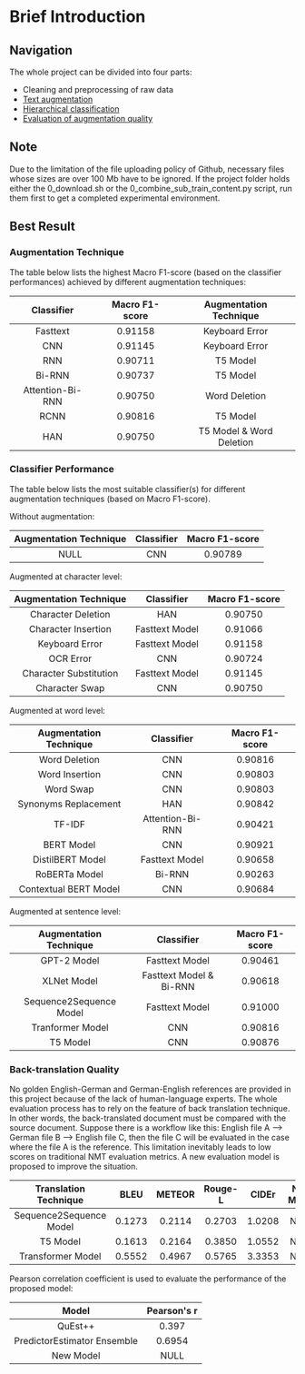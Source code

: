 # Brief Introduction

<a name="_overview"></a>

## Navigation
The whole project can be divided into four parts:

* Cleaning and preprocessing of raw data
* [Text augmentation](#_best_augment)
* [Hierarchical classification](#_best_classify)
* [Evaluation of augmentation quality](#_best_evaluate)


<a name="_note"></a>

## Note
Due to the limitation of the file uploading policy of Github, necessary files whose sizes are over 100 Mb have to be ignored. If the project folder holds either the 0_download.sh or the 0_combine_sub_train_content.py script, run them first to get a completed experimental environment.


<a name="_best_result"></a>

## Best Result

<a name="_best_augment"></a>

### Augmentation Technique

The table below lists the highest Macro F1-score (based on the classifier performances) achieved by different augmentation techniques: 

| Classifier | Macro F1-score | Augmentation Technique |
| :----: | :----: | :----: | 
| Fasttext | 0.91158 | Keyboard Error |
| CNN | 0.91145 | Keyboard Error |
| RNN | 0.90711 | T5 Model |
| Bi-RNN | 0.90737 | T5 Model |
| Attention-Bi-RNN | 0.90750 | Word Deletion |
| RCNN | 0.90816 | T5 Model |
| HAN | 0.90750 | T5 Model & Word Deletion |


<a name="_best_classify"></a>

### Classifier Performance
The table below lists the most suitable classifier(s) for different augmentation techniques (based on Macro F1-score).

Without augmentation:

Augmentation Technique | Classifier | Macro F1-score |
| :----: | :----: | :----: | 
| NULL | CNN | 0.90789 |


Augmented at character level:

Augmentation Technique | Classifier | Macro F1-score |
| :----: | :----: | :----: | 
| Character Deletion | HAN | 0.90750 |
| Character Insertion | Fasttext Model | 0.91066 |
| Keyboard Error | Fasttext Model | 0.91158 |
| OCR Error | CNN | 0.90724 |
| Character Substitution | Fasttext Model | 0.91145 |
| Character Swap | CNN | 0.90750 |


Augmented at word level:

Augmentation Technique | Classifier | Macro F1-score |
| :----: | :----: | :----: | 
| Word Deletion | CNN | 0.90816 |
| Word Insertion | CNN | 0.90803 |
| Word Swap | CNN | 0.90803 |
| Synonyms Replacement | HAN | 0.90842 |
| TF-IDF | Attention-Bi-RNN | 0.90421 |
| BERT Model | CNN | 0.90921 |
| DistilBERT Model | Fasttext Model | 0.90658 |
| RoBERTa Model | Bi-RNN | 0.90263 |
| Contextual BERT Model | CNN | 0.90684 |


Augmented at sentence level:

Augmentation Technique | Classifier | Macro F1-score |
| :----: | :----: | :----: | 
| GPT-2 Model | Fasttext Model | 0.90461 |
| XLNet Model | Fasttext Model & Bi-RNN | 0.90618 |
| Sequence2Sequence Model | Fasttext Model | 0.91000 |
| Tranformer Model | CNN | 0.90816 |
| T5 Model | CNN | 0.90876 |



<a name="_best_evaluate"></a>

### Back-translation Quality

No golden English-German and German-English references are provided in this project because of the lack of human-language experts. The whole evaluation process has to rely on the feature of back translation technique. In other words, the back-translated document must be compared with the source document. Suppose there is a workflow like this: English file A --> German file B --> English file C, then the file C will be evaluated in the case where the file A is the reference. This limitation inevitably leads to low scores on traditional NMT evaluation metrics. A new evaluation model is proposed to improve the situation.

| Translation Technique | BLEU | METEOR | Rouge-L | CIDEr | New Model |
| :----: | :----: | :----: | :----: | :----: | :----: | 
| Sequence2Sequence Model | 0.1273 | 0.2114 | 0.2703 | 1.0208 | NULL |
| T5 Model | 0.1613 | 0.2164 | 0.3850 | 1.0552 | NULL |
| Transformer Model | 0.5552 | 0.4967 | 0.5765 | 3.3353 | NULL |


Pearson correlation coefficient is used to evaluate the performance of the proposed model:

| Model | Pearson's r |
| :----: | :----: |
| QuEst++ | 0.397 |
| PredictorEstimator Ensemble | 0.6954 |
| New Model | NULL |

